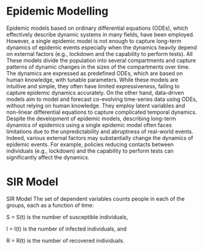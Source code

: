 
# Epidemic Modelling

Epidemic models based on ordinary differential equations (ODEs), which effectively describe dynamic systems in many fields, have been employed. However, a single epidemic model is not enough to capture long-term dynamics of epidemic events especially when the dynamics heavily depend on external factors (e.g., lockdown and the capability to perform tests).
All These models divide the population into several compartments and capture patterns of dynamic changes in the sizes of the compartments over time. The dynamics are expressed as predefined ODEs, which are based on human knowledge, with tunable parameters. While these models are intuitive and simple, they often have limited expressiveness, failing to capture epidemic dynamics accurately. On the other hand, data-driven models aim to model and forecast co-evolving time-series data using ODEs, without relying on human knowledge. They employ latent variables and non-linear differential equations to capture complicated temporal dynamics.
Despite the development of epidemic models, describing long-term dynamics of epidemics using a single epidemic model often faces limitations due to the unpredictability and abruptness of real-world events. Indeed, various external factors may substantially change the dynamics of epidemic events. For example, policies reducing contacts between individuals (e.g., lockdown) and the capability to perform tests can significantly affect the dynamics.

# SIR Model 

SIR Model
The set of dependent variables counts people in each of the groups, each as a function of time:

S = S(t)
is the number of susceptible individuals,

I = I(t)
is the number of infected individuals, and

R = R(t)
is the number of recovered individuals.

